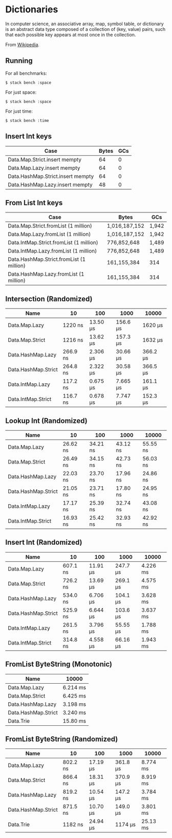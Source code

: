 # Dictionaries

In computer science, an associative array, map, symbol table, or dictionary is an abstract data type composed of a collection of (key, value) pairs, such that each possible key appears at most once in the collection.

From [Wikipedia](https://en.wikipedia.org/wiki/Associative_array).

## Running

For all benchmarks:

    $ stack bench :space

For just space:

    $ stack bench :space

For just time:

    $ stack bench :time

## Insert Int keys


|Case|                                              Bytes|    GCs|
|---|---|---|
|Data.Map.Strict.insert mempty                        |64      |0  |
|Data.Map.Lazy.insert mempty                          |64      |0  |
|Data.HashMap.Strict.insert mempty                    |64      |0  |
|Data.HashMap.Lazy.insert mempty                      |48      |0  |


## From List Int keys


|Case|                                              Bytes|    GCs|
|---|---|---|
|Data.Map.Strict.fromList     (1 million)|  1,016,187,152  |1,942  |
|Data.Map.Lazy.fromList       (1 million)|  1,016,187,152  |1,942  |
|Data.IntMap.Strict.fromList  (1 million)|    776,852,648  |1,489  |
|Data.IntMap.Lazy.fromList    (1 million)|    776,852,648  |1,489  |
|Data.HashMap.Strict.fromList (1 million)|    161,155,384    |314  |
|Data.HashMap.Lazy.fromList   (1 million)|    161,155,384    |314  |


<!-- RESULTS -->

## Intersection (Randomized)

|Name|10|100|1000|10000|
|---|---|---|---|---|
|Data.Map.Lazy|1220 ns|13.50 μs|156.6 μs|1620 μs|
|Data.Map.Strict|1216 ns|13.62 μs|157.3 μs|1632 μs|
|Data.HashMap.Lazy|266.9 ns|2.306 μs|30.66 μs|366.2 μs|
|Data.HashMap.Strict|264.8 ns|2.322 μs|30.58 μs|366.5 μs|
|Data.IntMap.Lazy|117.2 ns|0.675 μs|7.665 μs|161.1 μs|
|Data.IntMap.Strict|116.7 ns|0.678 μs|7.747 μs|152.3 μs|

## Lookup Int (Randomized)

|Name|10|100|1000|10000|
|---|---|---|---|---|
|Data.Map.Lazy|26.62 ns|34.21 ns|43.12 ns|55.55 ns|
|Data.Map.Strict|26.49 ns|34.15 ns|42.73 ns|56.03 ns|
|Data.HashMap.Lazy|22.03 ns|23.70 ns|17.96 ns|24.86 ns|
|Data.HashMap.Strict|21.05 ns|23.71 ns|17.80 ns|24.95 ns|
|Data.IntMap.Lazy|17.17 ns|25.39 ns|32.74 ns|43.08 ns|
|Data.IntMap.Strict|16.93 ns|25.42 ns|32.93 ns|42.92 ns|

## Insert Int (Randomized)

|Name|10|100|1000|10000|
|---|---|---|---|---|
|Data.Map.Lazy|607.1 ns|11.91 μs|247.7 μs|4.226 ms|
|Data.Map.Strict|726.2 ns|13.69 μs|269.1 μs|4.575 ms|
|Data.HashMap.Lazy|534.0 ns|6.706 μs|104.1 μs|3.628 ms|
|Data.HashMap.Strict|525.9 ns|6.644 μs|103.6 μs|3.637 ms|
|Data.IntMap.Lazy|261.5 ns|3.796 μs|55.55 μs|1.788 ms|
|Data.IntMap.Strict|314.8 ns|4.558 μs|66.16 μs|1.943 ms|

## FromList ByteString (Monotonic)

|Name|10000|
|---|---|
|Data.Map.Lazy|6.214 ms|
|Data.Map.Strict|6.425 ms|
|Data.HashMap.Lazy|3.198 ms|
|Data.HashMap.Strict|3.240 ms|
|Data.Trie|15.80 ms|

## FromList ByteString (Randomized)

|Name|10|100|1000|10000|
|---|---|---|---|---|
|Data.Map.Lazy|802.2 ns|17.19 μs|361.8 μs|8.774 ms|
|Data.Map.Strict|866.4 ns|18.31 μs|370.9 μs|8.919 ms|
|Data.HashMap.Lazy|819.2 ns|10.54 μs|147.2 μs|3.784 ms|
|Data.HashMap.Strict|871.5 ns|10.70 μs|149.0 μs|3.801 ms|
|Data.Trie|1182 ns|24.94 μs|1174 μs|25.13 ms|
